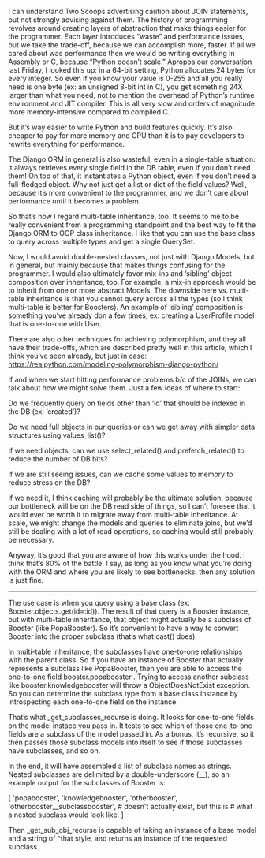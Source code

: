 I can understand Two Scoops advertising caution about JOIN statements, but not strongly advising against them. The history of programming revolves around creating layers of abstraction that make things easier for the programmer. Each layer introduces “waste” and performance issues, but we take the trade-off, because we can accomplish more, faster. If all we cared about was performance then we would be writing everything in Assembly or C, because “Python doesn’t scale.” Apropos our conversation last Friday, I looked this up: in a 64-bit setting, Python allocates 24 bytes for every integer. So even if you know your value is 0-255 and all you really need is one byte (ex: an unsigned 8-bit int in C), you get something 24X larger than what you need, not to mention the overhead of Python’s runtime environment and JIT compiler. This is all very slow and orders of magnitude more memory-intensive compared to compiled C.

But it’s way easier to write Python and build features quickly. It’s also cheaper to pay for more memory and CPU than it is to pay developers to rewrite everything for performance.

The Django ORM in general is also wasteful, even in a single-table situation: it always retrieves every single field in the DB table, even if you don’t need them! On top of that, it instantiates a Python object, even if you don’t need a full-fledged object. Why not just get a list or dict of the field values? Well, because it’s more convenient to the programmer, and we don’t care about performance until it becomes a problem.

So that’s how I regard multi-table inheritance, too. It seems to me to be really convenient from a programming standpoint and the best way to fit the Django ORM to OOP class inheritance. I like that you can use the base class to query across multiple types and get a single QuerySet.

Now, I would avoid double-nested classes, not just with Django Models, but in general, but mainly because that makes things confusing for the programmer. I would also ultimately favor mix-ins and ‘sibling’ object composition over inheritance, too. For example, a mix-in approach would be to inherit from one or more abstract Models. The downside here vs. multi-table inheritance is that you cannot query across all the types (so I think multi-table is better for Boosters). An example of ‘sibling’ composition is something you’ve already don a few times, ex: creating a UserProfile model that is one-to-one with User.

There are also other techniques for achieving polymorphism, and they all have their trade-offs, which are described pretty well in this article, which I think you’ve seen already, but just in case: https://realpython.com/modeling-polymorphism-django-python/

If and when we start hitting performance problems b/c of the JOINs, we can talk about how we might solve them. Just a few ideas of where to start:

Do we frequently query on fields other than ‘id’ that should be indexed in the DB (ex: ‘created’)?

Do we need full objects in our queries or can we get away with simpler data structures using values_list()?

If we need objects, can we use select_related() and prefetch_related() to reduce the number of DB hits?

If we are still seeing issues, can we cache some values to memory to reduce stress on the DB?

If we need it, I think caching will probably be the ultimate solution, because our bottleneck will be on the DB read side of things, so I can’t foresee that it would ever be worth it to migrate away from multi-table inheritance. At scale, we might change the models and queries to eliminate joins, but we’d still be dealing with a lot of read operations, so caching would still probably be necessary.

Anyway, it’s good that you are aware of how this works under the hood. I think that’s 80% of the battle. I say, as long as you know what you’re doing with the ORM and where you are likely to see bottlenecks, then any solution is just fine.

------

The use case is when you query using a base class (ex: Booster.objects.get(id=:id)). The result of that query is a Booster instance, but with multi-table inheritance, that object might actually be a subclass of Booster (like PopaBooster). So it’s convenient to have a way to convert Booster into the proper subclass (that’s what cast() does).

In multi-table inheritance, the subclasses have one-to-one relationships with the parent class. So if you have an instance of Booster that actually represents a subclass like PopaBooster, then you are able to access the one-to-one field booster.popabooster . Trying to access another subclass like booster.knowledgebooster will throw a ObjectDoesNotExist exception. So you can determine the subclass type from a base class instance by introspecting each one-to-one field on the instance.

That’s what _get_subclasses_recurse is doing. It looks for one-to-one fields on the model instace you pass in. It tests to see which of those one-to-one fields are a subclass of the model passed in. As a bonus, it’s recursive, so it then passes those subclass models into itself to see if those subclasses have subclasses, and so on.

In the end, it will have assembled a list of subclass names as strings. Nested subclasses are delimited by a double-underscore (__), so an example output for the subclasses of Booster is:

[
  'popabooster',
  'knowledgebooster',
  'otherbooster',
  'otherbooster__subclassbooster',  # doesn't actually exist, but this is
                                    # what a nested subclass would look like.
]

Then _get_sub_obj_recurse is capable of taking an instance of a base model and a string of ^that style, and returns an instance of the requested subclass.
